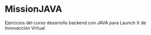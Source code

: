 # MissionJAVA
Ejercicios del curso desarrollo backend con JAVA para Launch X de Innovacción Virtual
